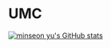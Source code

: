 # UMC
[![minseon yu's GitHub stats](https://github-readme-stats.vercel.app/api?username=hyeonji91)](https://github.com/hyeonji91/github-readme-stats)
